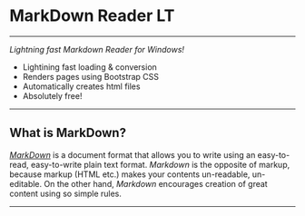 MarkDown Reader LT
==============================================

---

*Lightning fast Markdown Reader for Windows!*

 * Lightining fast loading & conversion
 * Renders pages using Bootstrap CSS
 * Automatically creates html files
 * Absolutely free!
 
---

What is MarkDown?
-----------------------------------------------

*[MarkDown](http://daringfireball.net/projects/markdown/)* is a document format that allows you to write using an easy-to-read, easy-to-write plain text format. *Markdown* is the opposite of markup, because markup (HTML etc.) makes your contents un-readable, un-editable. On the other hand, *Markdown* encourages creation of great content using so simple rules.

---

